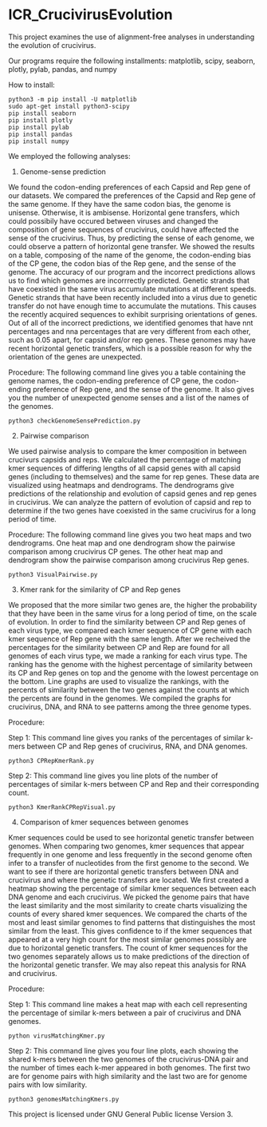 # ICR_CrucivirusEvolution
This project examines the use of alignment-free analyses in understanding the evolution of crucivirus.

Our programs require the following installments: matplotlib, scipy, seaborn, plotly, pylab, pandas, and numpy

How to install:
```
python3 -m pip install -U matplotlib
sudo apt-get install python3-scipy
pip install seaborn
pip install plotly
pip install pylab
pip install pandas
pip install numpy
```

We employed the following analyses:
1. Genome-sense prediction

We found the codon-ending preferences of each Capsid and Rep gene of our datasets. We compared the preferences of the Capsid and Rep gene of the same genome. If they have the same codon bias, the genome is unisense. Otherwise, it is ambisense. Horizontal gene transfers, which could possibily have occured between viruses and changed the composition of gene sequences of crucivirus, could have affected the sense of the crucivirus. Thus, by predicting the sense of each genome, we could observe a pattern of horizontal gene transfer. We showed the results on a table, composing of the name of the genome, the codon-ending bias of the CP gene, the codon bias of the Rep gene, and the sense of the genome. The accuracy of our program and the incorrect predictions allows us to find which genomes are incorrrectly predicted. Genetic strands that have coexisted in the same virus accumulate mutations at different speeds. Genetic strands that have been recently included into a virus due to genetic transfer do not have enough time to accumulate the mutations. This causes the recently acquired sequences to exhibit surprising orientations of genes. Out of all of the incorrect predictions, we identified genomes that have nnt percentages and nna percentages that are very different from each other, such as 0.05 apart, for capsid and/or rep genes. These genomes may have recent horizontal genetic transfers, which is a possible reason for why the orientation of the genes are unexpected.

Procedure:
The following command line gives you a table containing the genome names, the codon-ending preference of CP gene, the codon-ending preference of Rep gene, and the sense of the genome.
It also gives you the number of unexpected genome senses and a list of the names of the genomes.
```
python3 checkGenomeSensePrediction.py
```

2. Pairwise comparison

We used pairwise analysis to compare the kmer composition in between crucivurs capsids and reps. We calculated the percentage of matching kmer sequences of differing lengths of all capsid genes with all capsid genes (including to themselves) and the same for rep genes. These data are visualized using heatmaps and dendrograms. The dendrograms give predictions of the relationship and evolution of capsid genes and rep genes in crucivirus. We can analyze the pattern of evolution of capsid and rep to determine if the two genes have coexisted in the same crucivirus for a long period of time.

Procedure:
The following command line gives you two heat maps and two dendrograms. One heat map and one dendrogram show the pairwise comparison among crucivirus CP genes. The other heat map and dendrogram show the pairwise comparison among crucivirus Rep genes.
```
python3 VisualPairwise.py
```
3. Kmer rank for the similarity of CP and Rep genes

We proposed that the more similar two genes are, the higher the probability that they have been in the same virus for a long period of time, on the scale of evolution. In order to find the similarity between CP and Rep genes of each virus type, we compared each kmer sequence of CP gene with each kmer sequence of Rep gene with the same length. After we recheived the percentages for the similarity between CP and Rep are found for all genomes of each virus type, we made a ranking for each virus type. The ranking has the genome with the highest percentage of similarity between its CP and Rep genes on top and the genome with the lowest percentage on the bottom. Line graphs are used to visualize the rankings, with the percents of similarity between the two genes against the counts at which the percents are found in the genomes. We compiled the graphs for crucivirus, DNA, and RNA to see patterns among the three genome types.

Procedure:

Step 1: This command line gives you ranks of the percentages of similar k-mers between CP and Rep genes of crucivirus, RNA, and DNA genomes.
```
python3 CPRepKmerRank.py
```

Step 2: This command line gives you line plots of the number of percentages of similar k-mers between CP and Rep and their corresponding count.
```
python3 KmerRankCPRepVisual.py
```

4. Comparison of kmer sequences between genomes

Kmer sequences could be used to see horizontal genetic transfer between genomes. When comparing two genomes, kmer sequences that appear frequently in one genome and less frequently in the second genome often infer to a transfer of nucleotides from the first genome to the second. We want to see if there are horizontal genetic transfers between DNA and crucivirus and where the genetic transfers are located. We first created a heatmap showing the percentage of similar kmer sequences between each DNA genome and each crucivirus. We picked the genome pairs that have the least similarity and the most similarity to create charts visualizing the counts of every shared kmer sequences. We compared the charts of the most and least similar genomes to find patterns that distinguishes the most similar from the least. This gives confidence to if the kmer sequences that appeared at a very high count for the most similar genomes possibly are due to horizontal genetic transfers. The count of kmer sequences for the two genomes separately allows us to make predictions of the direction of the horizontal genetic transfer. We may also repeat this analysis for RNA and crucivirus.

Procedure:

Step 1: This command line makes a heat map with each cell representing the percentage of similar k-mers between a pair of crucivirus and DNA genomes.
```
python virusMatchingKmer.py
```

Step 2: This command line gives you four line plots, each showing the shared k-mers between the two genomes of the crucivirus-DNA pair and the number of times each k-mer appeared in both genomes. The first two are for genome pairs with high similarity and the last two are for genome pairs with low similarity.
```
python3 genomesMatchingKmers.py
```

This project is licensed under GNU General Public license Version 3.
